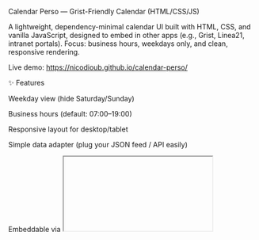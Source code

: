 Calendar Perso — Grist-Friendly Calendar (HTML/CSS/JS)

A lightweight, dependency-minimal calendar UI built with HTML, CSS, and vanilla JavaScript, designed to embed in other apps (e.g., Grist, Linea21, intranet portals).
Focus: business hours, weekdays only, and clean, responsive rendering.

Live demo: https://nicodioub.github.io/calendar-perso/

✨ Features

Weekday view (hide Saturday/Sunday)

Business hours (default: 07:00–19:00)

Responsive layout for desktop/tablet

Simple data adapter (plug your JSON feed / API easily)

Embeddable via <iframe> in Grist or any CMS

Zero build tools (just open index.html)

🧱 Tech Stack

HTML5 + CSS3

Vanilla JavaScript (no framework)

Optional: a tiny local server for dev (any static file server)
